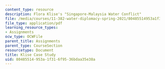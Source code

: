 ```yaml
---
content_type: resource
description: Flora Klise's "Singapore-Malaysia Water Conflict"
file: /media/courses/11-382-water-diplomacy-spring-2021/80485514953a1f316f9536bdaa35e38a_MIT11_382s21_Klise.pdf
file_type: application/pdf
learning_resource_types:
- Assignments
ocw_type: OCWFile
parent_title: Assignments
parent_type: CourseSection
resourcetype: Document
title: Klise Case Study
uid: 80485514-953a-1f31-6f95-36bdaa35e38a
---
```

